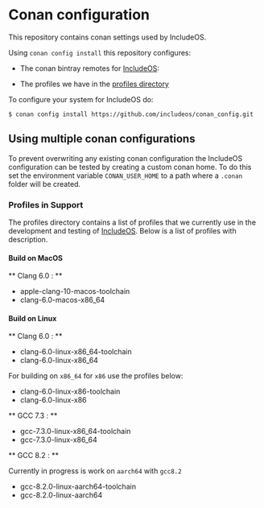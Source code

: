 # Conan configuration

This repository contains conan settings used by IncludeOS.

Using `conan config install` this repository configures:

- The conan bintray remotes for [IncludeOS](https://github.com/hioa-cs/IncludeOS):

- The profiles we have in the [profiles directory](profiles/README.md)


To configure your system for IncludeOS do:
```
$ conan config install https://github.com/includeos/conan_config.git
```

## Using multiple conan configurations
To prevent overwriting any existing conan configuration the IncludeOS configuration can be tested by creating a custom conan home. To do this set the environment variable `CONAN_USER_HOME` to a path where a `.conan` folder will be created.


### Profiles in Support

The profiles directory contains a list of profiles that we currently use in the
development and testing of [IncludeOS](https://github.com/includeos/includeos).
Below is a list of profiles with description.

#### Build on MacOS

** Clang 6.0 : **

- apple-clang-10-macos-toolchain
- clang-6.0-macos-x86_64

#### Build on Linux

** Clang 6.0 : **

- clang-6.0-linux-x86_64-toolchain
- clang-6.0-linux-x86_64

For building on `x86_64` for `x86` use the profiles below:

- clang-6.0-linux-x86-toolchain    
- clang-6.0-linux-x86

** GCC 7.3 : **

- gcc-7.3.0-linux-x86_64-toolchain
- gcc-7.3.0-linux-x86_64

** GCC 8.2 : **

Currently in progress is work on `aarch64` with `gcc8.2`

- gcc-8.2.0-linux-aarch64-toolchain
- gcc-8.2.0-linux-aarch64               
